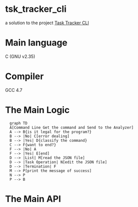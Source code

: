 # tsk_tracker_cli
a solution to the project [Task Tracker CLI](http://roadmap.sh/projects/task-tracker)

# Main language
  C (GNU v2.35)

# Compiler
  GCC 4.7

# The Main Logic
```mermaid
  graph TD
  A[Command Line Get the command and Send to the Analyzer]
  A --> B{is it legal for the program?}
  B --> |No| C[error dealing]
  B --> |Yes| D{classify the command}
  C --> F{want to end?}
  F --> |No| A
  F --> |Yes| E[end]
  D --> |List| M[read the JSON file]
  D --> |Task Operation| N[edit the JSON file]
  D --> |Termination| F
  M --> P[print the message of success]
  N --> P
  P --> B
```

# The Main  API
   
